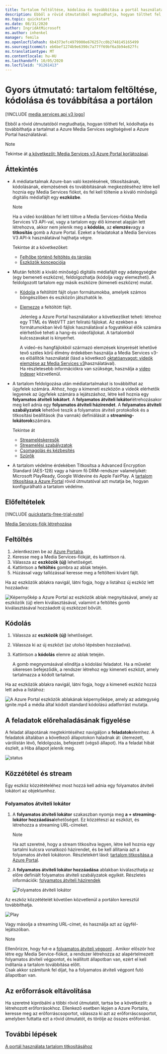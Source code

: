 ```yaml
---
title: Tartalom feltöltése, kódolása és továbbítása a portál használatával – Azure
description: Ebből a rövid útmutatóból megtudhatja, hogyan tölthet fel, kódolhat és továbbíthat tartalmakat Azure Media Services használatával a portálon.
ms.topic: quickstart
ms.date: 08/31/2020
author: IngridAtMicrosoft
ms.author: inhenkel
manager: femila
ms.openlocfilehash: 6b4373efc4979900e676257cc0b2748145165499
ms.sourcegitcommit: eb6bef1274b9e6390c7a77ff69bf6a3b94e827fc
ms.translationtype: MT
ms.contentlocale: hu-HU
ms.lasthandoff: 10/05/2020
ms.locfileid: "91261413"
---
```

# <a name="quickstart-upload-encode-and-stream-content-with-portal"></a>Gyors útmutató: tartalom feltöltése, kódolása és továbbítása a portálon

[!INCLUDE [media services api v3 logo](./includes/v3-hr.md)]

Ebből a rövid útmutatóból megtudhatja, hogyan töltheti fel, kódolhatja és továbbíthatja a tartalmat a Azure Media Services segítségével a Azure Portal használatával.

> [!NOTE]
> Tekintse át [a következőt: Media Services v3 Azure Portal korlátozásai](frequently-asked-questions.md#what-are-the-azure-portal-limitations-for-media-services-v3).
  
## <a name="overview"></a>Áttekintés

* A médiatartalmak Azure-ban való kezelésének, titkosításának, kódolásának, elemzésének és továbbításának megkezdéséhez létre kell hoznia egy Media Services fiókot, és fel kell töltenie a kiváló minőségű digitális médiafájlt egy **eszközbe**. 
    
    > [!NOTE]
    > Ha a videó korábban fel lett töltve a Media Services-fiókba Media Services V3 API-val, vagy a tartalom egy élő kimenet alapján lett létrehozva, akkor nem jelenik meg a **kódolás**, az **elemzés**vagy a **titkosítás** gomb a Azure Portal. Ezeket a feladatokat a Media Services V3 API-k használatával hajthatja végre.

    Tekintse át a következőket: 

  * [Felhőbe történő feltöltés és tárolás](storage-account-concept.md)
  * [Eszközök koncepciója](assets-concept.md)
* Miután feltölti a kiváló minőségű digitális médiafájlt egy adategységbe (egy bemeneti eszközre), feldolgozhatja (kódolja vagy elemezheti). A feldolgozott tartalom egy másik eszközre (kimeneti eszközre) mutat. 
    * [Kódolja](encoding-concept.md) a feltöltött fájlt olyan formátumokba, amelyek számos böngészőben és eszközön játszhatók le.
    * [Elemezze](analyzing-video-audio-files-concept.md) a feltöltött fájlt. 

        Jelenleg a Azure Portal használatakor a következőket teheti: létrehoz egy TTML és WebVTT zárt feliratú fájlokat. Az ezekben a formátumokban lévő fájlok használatával a fogyatékkal élők számára elérhetővé teheti a hang-és videofájlokat. A tartalomból kulcsszavakat is kinyerhet.

        A videó-és hangfájlokból származó elemzések kinyerését lehetővé tevő széles körű élmény érdekében használja a Media Services v3-es előállítók használatát (lásd a következő [oktatóanyagot: videók elemzése az Media Services v3](analyze-videos-tutorial-with-api.md)használatával). <br/>Ha részletesebb információkra van szüksége, használja a [video Indexer](../video-indexer/index.yml) közvetlenül.    
* A tartalom feldolgozása után médiatartalmakat is továbbíthat az ügyfelek számára. Ahhoz, hogy a kimeneti eszközön a videók elérhetők legyenek az ügyfelek számára a lejátszáshoz, létre kell hoznia egy **folyamatos átviteli lokátort**. A **folyamatos átviteli lokátor**létrehozásakor meg kell adnia egy **folyamatos átviteli házirendet**. A **folyamatos átviteli szabályzatok** lehetővé teszik a folyamatos átviteli protokollok és a titkosítási beállítások (ha vannak) definiálását a **streaming-lokátorok**számára.
    
    Tekintse át

    * [Streameléskeresők](streaming-locators-concept.md)
    * [Streamelési szabályzatok](streaming-policy-concept.md)
    * [Csomagolás és kézbesítés](dynamic-packaging-overview.md)
    * [Szűrők](filters-concept.md)
* A tartalom védelme érdekében Titkosítsa a Advanced Encryption Standard (AES-128) vagy a három fő DRM-rendszer valamelyikét: Microsoft PlayReady, Google Widevine és Apple FairPlay. A [tartalom titkosítása a Azure Portal](encrypt-content-quickstart.md) rövid útmutatóval azt mutatja be, hogyan konfigurálható a tartalom védelme.
        
## <a name="prerequisites"></a>Előfeltételek

[!INCLUDE [quickstarts-free-trial-note](../../../includes/quickstarts-free-trial-note.md)]

[Media Services-fiók létrehozása](create-account-howto.md#use-the-azure-portal)

## <a name="upload"></a>Feltöltés

1. Jelentkezzen be az [Azure Portalra](https://portal.azure.com/).
1. Keresse meg a Media Services-fiókját, és kattintson rá.
1. Válassza az **eszközök (új)** lehetőséget.
1. Kattintson a **feltöltés** gombra az ablak tetején. 
1. Húzással vagy tallózással keresse meg a feltölteni kívánt fájlt.

Ha az eszközök ablakra navigál, látni fogja, hogy a listához új eszköz lett hozzáadva:

![Képernyőkép a Azure Portal az eszközök ablak megnyitásával, amely az eszközök (új) elem kiválasztásával, valamint a feltöltés gomb kiválasztásával hozzáadott új eszközzel bővült.](./media/manage-assets-quickstart/upload.png)

## <a name="encode"></a>Kódolás

1. Válassza az **eszközök (új)** lehetőséget.
1. Válassza ki az új eszközt (az utolsó lépésben hozzáadva).
1. Kattintson a **kódolás** elemre az ablak tetején.

    A gomb megnyomásával elindítja a kódolási feladatot. Ha a művelet sikeresen befejeződik, a rendszer létrehoz egy kimeneti eszközt, amely tartalmazza a kódolt tartalmat.

Ha az eszközök ablakra navigál, látni fogja, hogy a kimeneti eszköz hozzá lett adva a listához:

![A Azure Portal eszközök ablakának képernyőképe, amely az adategység ignite.mp4 a média által kódolt standard kódolású adatforrást mutatja.](./media/manage-assets-quickstart/encode.png)

## <a name="monitor-the-job-progress"></a>A feladatok előrehaladásának figyelése

A feladat állapotának megtekintéséhez navigáljon a **feladatok**elemhez. A feladatok általában a következő állapotokon haladnak át: ütemezett, várólistán lévő, feldolgozás, befejezett (végső állapot). Ha a feladat hibát észlelt, a Hiba állapot jelenik meg.

![status](./media/manage-assets-quickstart/job-status.png)

## <a name="publish-and-stream"></a>Közzététel és stream

Egy eszköz közzétételéhez most hozzá kell adnia egy folyamatos átviteli lokátort az objektumhoz.

### <a name="streaming-locator"></a>Folyamatos átviteli lokátor 

1. A **folyamatos átviteli lokátor** szakaszban nyomja meg **a + streaming-lokátor hozzáadása**lehetőséget.
    Ez közzéteszi az eszközt, és létrehozza a streaming URL-címeket.

    > [!NOTE]
    > Ha azt szeretné, hogy a stream titkosítva legyen, létre kell hoznia egy tartalmi kulcsra vonatkozó házirendet, és be kell állítania azt a folyamatos átviteli lokátoron. Részletekért lásd: [tartalom titkosítása a Azure Portal](encrypt-content-quickstart.md).
1. A **folyamatos átviteli lokátor hozzáadása** ablakban kiválaszthatja az előre definiált folyamatos átviteli szabályzatok egyikét. Részletes információk: [folyamatos átviteli házirendek](streaming-policy-concept.md)

    ![Folyamatos átviteli lokátor](./media/manage-assets-quickstart/streaming-locator.png)

Az eszköz közzétételét követően közvetlenül a portálon keresztül továbbíthatja. 

![Play](./media/manage-assets-quickstart/publish.png)

Vagy másolja a streaming URL-címet, és használja azt az ügyfél-lejátszóban.

> [!NOTE]
> Ellenőrizze, hogy fut-e a [folyamatos átviteli végpont](streaming-endpoint-concept.md) . Amikor először hoz létre egy Media Service-fiókot, a rendszer létrehozza az alapértelmezett folyamatos átviteli végpontot, és leállított állapotban van, ezért el kell indítania a tartalom továbbítása előtt.<br/>Csak akkor számítunk fel díjat, ha a folyamatos átviteli végpont futó állapotban van.

## <a name="cleanup-resources"></a>Az erőforrások eltávolítása

Ha szeretné kipróbálni a többi rövid útmutatót, tartsa be a következőt: a létrehozott erőforrásokhoz. Ellenkező esetben lépjen a Azure Portalra, keresse meg az erőforráscsoportot, válassza ki azt az erőforráscsoportot, amelyben futtatta ezt a rövid útmutatót, és törölje az összes erőforrást.

## <a name="next-steps"></a>További lépések

[A portál használata tartalom titkosításához](encrypt-content-quickstart.md)
